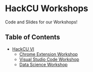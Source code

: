 # HackCU Workshops
Code and Slides for our Workshops!

## Table of Contents

- [HackCU VI](HackCU-VI/)
    - [Chrome Extension Workshop](HackCU-VI/Chrome-Extension-Workshop/)
    - [Visual Studio Code Workshop](HackCU-VI/VS-Code-Workshop/)
    - [Data Science Workshop](HackCU-VI/Data-Science-Workshop/)
